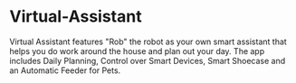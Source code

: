 # Virtual-Assistant
Virtual Assistant features "Rob" the robot as your own smart assistant that helps you do work around the house and plan out your day. The app includes Daily Planning, Control over Smart Devices, Smart Shoecase and an Automatic Feeder for Pets.
